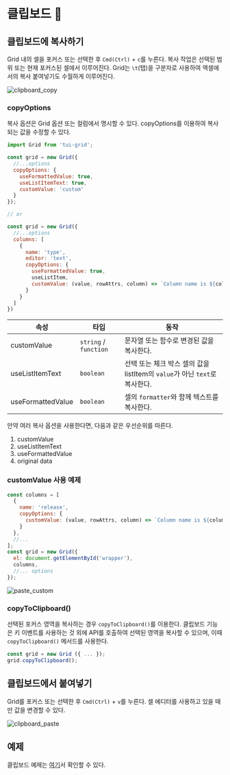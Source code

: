 # 클립보드 📎

## 클립보드에 복사하기
Grid 내의 셀을 포커스 또는 선택한 후 `Cmd(Ctrl)` + `c`를 누른다. 복사 작업은 선택된 범위 또는 현재 포커스된 셀에서 이루어진다. Grid는 `\t`(탭)을 구분자로 사용하여 엑셀에서의 복사 붙여넣기도 수월하게 이루어진다.

![clipboard_copy](https://user-images.githubusercontent.com/35371660/59558283-8cb14f00-9029-11e9-85f4-7bcaff5edaf4.gif)

### copyOptions 
복사 옵션은 Grid 옵션 또는 컬럼에서 명시할 수 있다. copyOptions를 이용하여 복사되는 값을 수정할 수 있다.

```js
import Grid from 'tui-grid';

const grid = new Grid({
  //...options
  copyOptions: {
    useFormattedValue: true,
    useListItemText: true,
    customValue: 'custom'
  }
});

// or

const grid = new Grid({
  //...options
  columns: [
    {
      name: 'type',
      editor: 'text',
      copyOptions: {
        useFormattedValue: true,
        useListItem,
        customValue: (value, rowAttrs, column) => `Column name is ${column.name}`
      }
    }
  ]
})
```

| 속성 | 타입 | 동작 | 
| --- | --- | --- |
| customValue | `string` / `function` | 문자열 또는 함수로 변경된 값을 복사한다. |
| useListItemText | `boolean` | 선택 또는 체크 박스 셀의 값을 listItem의 `value`가 아닌 `text`로 복사한다. |
| useFormattedValue | `boolean` | 셀의 `formatter`와 함께 텍스트를 복사한다. |

만약 여러 복사 옵션을 사용한다면, 다음과 같은 우선순위를 따른다.
1. customValue
2. useListItemText
3. useFormattedValue
4. original data

### customValue 사용 예제

```js
const columns = [
  {
    name: 'release',
    copyOptions: {
      customValue: (value, rowAttrs, column) => `Column name is ${column.name}`
    }
  },
  //...
];
const grid = new Grid({
  el: document.getElementById('wrapper'),
  columns,
  //... options
});
```

![paste_custom](https://user-images.githubusercontent.com/35371660/59573554-8a64f880-90ee-11e9-9f7d-e4cdf950e553.gif)

### copyToClipboard()
선택된 포커스 영역을 복사하는 경우 `copyToClipboard()`를 이용한다. 클립보드 기능은 키 이벤트를 사용하는 것 외에 API를 호출하여 선택된 영역을 복사할 수 있으며, 이때 `copyToClipboard()` 메서드를 사용한다.

```js
const grid = new Grid ({ ... });
grid.copyToClipboard();
```

## 클립보드에서 붙여넣기
Grid를 포커스 또는 선택한 후 `Cmd(Ctrl)` + `v`를 누른다. 셀 에디터를 사용하고 있을 때만 값을 변경할 수 있다.

![clipboard_paste](https://user-images.githubusercontent.com/35371660/59558284-8d49e580-9029-11e9-9598-824595da75d4.gif)

## 예제

클립보드 예제는 [여기](https://nhn.github.io/tui.grid/latest/tutorial-example01-basic)서 확인할 수 있다.